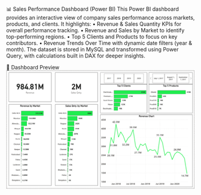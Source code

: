 📊 Sales Performance Dashboard (Power BI)
This Power BI dashboard provides an interactive view of company sales performance across markets, products, and clients. It highlights:
  • Revenue & Sales Quantity KPIs for overall performance tracking.
  • Revenue and Sales by Market to identify top-performing regions.
  • Top 5 Clients and Products to focus on key contributors.
  • Revenue Trends Over Time with dynamic date filters (year & month).
The dataset is stored in MySQL and transformed using Power Query, with calculations built in DAX for deeper insights.

📸 Dashboard Preview  
![Dashboard Screenshot](https://github.com/rbnmzn/Sales_dashboard/blob/main/Dashbord_Screenshot.png)
